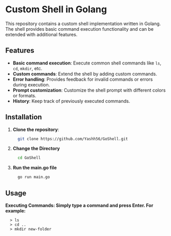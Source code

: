 # Custom Shell in Golang

This repository contains a custom shell implementation written in Golang. The shell provides basic command execution functionality and can be extended with additional features.

## Features

- **Basic command execution**: Execute common shell commands like `ls`, `cd`, `mkdir`, etc.
- **Custom commands**: Extend the shell by adding custom commands.
- **Error handling**: Provides feedback for invalid commands or errors during execution.
- **Prompt customization**: Customize the shell prompt with different colors or formats.
- **History**: Keep track of previously executed commands.

## Installation

1. **Clone the repository**:

   ```bash
     git clone https://github.com/Yashh56/GoShell.git
   ```
   
2. **Change the Directory**

   ```bash
     cd GoShell
   ```

3. **Run the main.go file**

   ```bash
     go run main.go
   ```
   
## Usage 

  **Executing Commands: Simply type a command and press Enter. For example:**

      > ls
      > cd ..
      > mkdir new-folder
